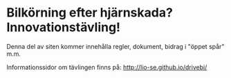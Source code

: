 Bilkörning efter hjärnskada? Innovationstävling!
=======

Denna del av siten kommer innehålla regler, dokument, bidrag i "öppet spår" m.m.

Informationssidor om tävlingen finns på: http://lio-se.github.io/drivebi/


